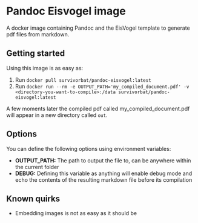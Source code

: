 # Pandoc Eisvogel image

A docker image containing Pandoc and the EisVogel template to generate pdf files from markdown.

## Getting started

Using this image is as easy as:

1. Run `docker pull survivorbat/pandoc-eisvogel:latest`
1. Run `docker run --rm -e OUTPUT_PATH='my_compiled_document.pdf' -v <directory-you-want-to-compile>:/data survivorbat/pandoc-eisvogel:latest`

A few moments later the compiled pdf called my_compiled_document.pdf will appear in a new directory called `out`.

## Options

You can define the following options using environment variables:

- **OUTPUT_PATH:** The path to output the file to, can be anywhere within the current folder
- **DEBUG:** Defining this variable as anything will enable debug mode and echo the contents of the resulting markdown file before its compilation

## Known quirks

- Embedding images is not as easy as it should be
